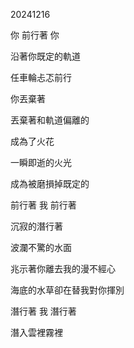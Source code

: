 20241216

你 前行著 你

沿著你既定的軌道

任車輪忐忑前行

你丟棄著

丟棄著和軌道偏離的

成為了火花

一瞬即逝的火光

成為被磨損掉既定的

前行著 我 前行著

沉寂的潛行著

波瀾不驚的水面

兆示著你離去我的漫不經心

海底的水草卻在替我對你揮別

潛行著 我 潛行著

潛入雲裡霧裡
